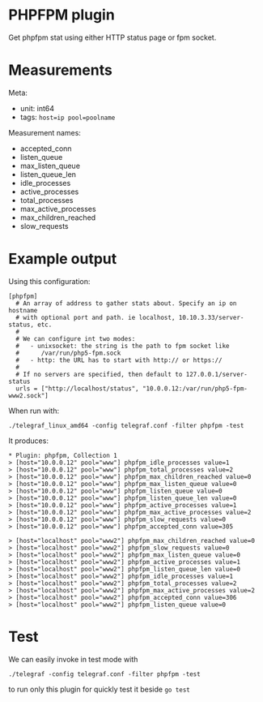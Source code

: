 # PHPFPM plugin

Get phpfpm stat using either HTTP status page or fpm socket.

# Measurements

Meta:

- unit: int64
- tags: `host=ip pool=poolname`

Measurement names:

- accepted_conn
- listen_queue
- max_listen_queue
- listen_queue_len
- idle_processes
- active_processes
- total_processes
- max_active_processes
- max_children_reached
- slow_requests

# Example output

Using this configuration:

```
[phpfpm]
  # An array of address to gather stats about. Specify an ip on hostname
  # with optional port and path. ie localhost, 10.10.3.33/server-status, etc.
  #
  # We can configure int two modes:
  #   - unixsocket: the string is the path to fpm socket like
  #      /var/run/php5-fpm.sock
  #   - http: the URL has to start with http:// or https://
  #
  # If no servers are specified, then default to 127.0.0.1/server-status
  urls = ["http://localhost/status", "10.0.0.12:/var/run/php5-fpm-www2.sock"]
```

When run with:

```
./telegraf_linux_amd64 -config telegraf.conf -filter phpfpm -test
```

It produces:

```
* Plugin: phpfpm, Collection 1
> [host="10.0.0.12" pool="www"] phpfpm_idle_processes value=1
> [host="10.0.0.12" pool="www"] phpfpm_total_processes value=2
> [host="10.0.0.12" pool="www"] phpfpm_max_children_reached value=0
> [host="10.0.0.12" pool="www"] phpfpm_max_listen_queue value=0
> [host="10.0.0.12" pool="www"] phpfpm_listen_queue value=0
> [host="10.0.0.12" pool="www"] phpfpm_listen_queue_len value=0
> [host="10.0.0.12" pool="www"] phpfpm_active_processes value=1
> [host="10.0.0.12" pool="www"] phpfpm_max_active_processes value=2
> [host="10.0.0.12" pool="www"] phpfpm_slow_requests value=0
> [host="10.0.0.12" pool="www"] phpfpm_accepted_conn value=305

> [host="localhost" pool="www2"] phpfpm_max_children_reached value=0
> [host="localhost" pool="www2"] phpfpm_slow_requests value=0
> [host="localhost" pool="www2"] phpfpm_max_listen_queue value=0
> [host="localhost" pool="www2"] phpfpm_active_processes value=1
> [host="localhost" pool="www2"] phpfpm_listen_queue_len value=0
> [host="localhost" pool="www2"] phpfpm_idle_processes value=1
> [host="localhost" pool="www2"] phpfpm_total_processes value=2
> [host="localhost" pool="www2"] phpfpm_max_active_processes value=2
> [host="localhost" pool="www2"] phpfpm_accepted_conn value=306
> [host="localhost" pool="www2"] phpfpm_listen_queue value=0
```

# Test

We can easily invoke in test mode with

```
./telegraf -config telegraf.conf -filter phpfpm -test
```

to run only this plugin for quickly test it beside `go test`
